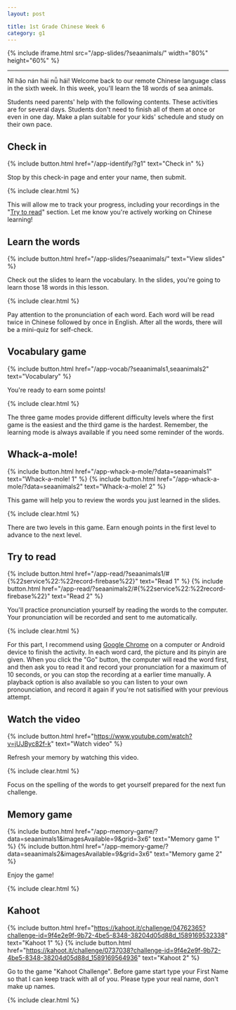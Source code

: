 ```yaml
---
layout: post

title: 1st Grade Chinese Week 6
category: g1
---
```


{% include iframe.html src="/app-slides/?seaanimals/" width="80%" height="60%" %}

---

Nǐ hǎo nán hái nǚ hái! Welcome back to our remote Chinese language class in the sixth week. In this week, you'll learn the 18 words of sea animals.

Students need parents' help with the following contents. These activities are for several days. Students don't need to finish all of them at once or even in one day. Make a plan suitable for your kids' schedule and study on their own pace.

## Check in

{% include button.html href="/app-identify/?g1" text="Check in" %}

Stop by this check-in page and enter your name, then submit.

{% include clear.html %}

This will allow me to track your progress, including your recordings in the "[Try to read](#try-to-read)" section. Let me know you're actively working on Chinese learning!

## Learn the words

{% include button.html href="/app-slides/?seaanimals/" text="View slides" %}

Check out the slides to learn the vocabulary. In the slides, you're going to learn those 18 words in this lesson.

{% include clear.html %}

Pay attention to the pronunciation of each word. Each word will be read twice in Chinese followed by once in English. After all the words, there will be a mini-quiz for self-check.

## Vocabulary game

{% include button.html href="/app-vocab/?seaanimals1,seaanimals2" text="Vocabulary" %}

You're ready to earn some points!

{% include clear.html %}

The three game modes provide different difficulty levels where the first game is the easiest and the third game is the hardest. Remember, the learning mode is always available if you need some reminder of the words.

## Whack-a-mole!

{% include button.html href="/app-whack-a-mole/?data=seaanimals1" text="Whack-a-mole! 1" %} {% include button.html href="/app-whack-a-mole/?data=seaanimals2" text="Whack-a-mole! 2" %}

This game will help you to review the words you just learned in the slides.

{% include clear.html %}

There are two levels in this game. Earn enough points in the first level to advance to the next level.

## Try to read

{% include button.html href="/app-read/?seaanimals1/#{%22service%22:%22record-firebase%22}" text="Read 1" %} {% include button.html href="/app-read/?seaanimals2/#{%22service%22:%22record-firebase%22}" text="Read 2" %}

You'll practice pronunciation yourself by reading the words to the computer. Your pronunciation will be recorded and sent to me automatically.

{% include clear.html %}

For this part, I recommend using [Google Chrome][chrome] on a computer or Android device to finish the activity. In each word card, the picture and its pinyin are given. When you click the "Go" button, the computer will read the word first, and then ask you to read it and record your pronunciation for a maximum of 10 seconds, or you can stop the recording at a earlier time manually. A playback option is also available so you can listen to your own pronounciation, and record it again if you're not satisified with your previous attempt.

## Watch the video

{% include button.html href="https://www.youtube.com/watch?v=jUJByc82f-k" text="Watch video" %}

Refresh your memory by watching this video.

{% include clear.html %}

Focus on the spelling of the words to get yourself prepared for the next fun challenge.

## Memory game

{% include button.html href="/app-memory-game/?data=seaanimals1&imagesAvailable=9&grid=3x6" text="Memory game 1" %} {% include button.html href="/app-memory-game/?data=seaanimals2&imagesAvailable=9&grid=3x6" text="Memory game 2" %}

Enjoy the game!

{% include clear.html %}

## Kahoot

{% include button.html href="https://kahoot.it/challenge/04762365?challenge-id=9f4e2e9f-9b72-4be5-8348-38204d05d88d_1589169532338" text="Kahoot 1" %} {% include button.html href="https://kahoot.it/challenge/0737038?challenge-id=9f4e2e9f-9b72-4be5-8348-38204d05d88d_1589169564936" text="Kahoot 2" %}

Go to the game "Kahoot Challenge". Before game start type your First Name so that I can keep track with all of you. Please type your real name, don't make up names.

{% include clear.html %}

[chrome]: https://www.google.com/intl/en/chrome/
